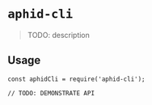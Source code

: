 # `aphid-cli`

> TODO: description

## Usage

```
const aphidCli = require('aphid-cli');

// TODO: DEMONSTRATE API
```
